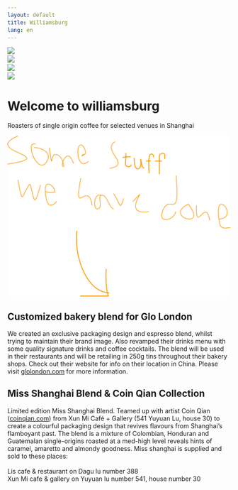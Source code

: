 ```yaml
---
layout: default
title: Williamsburg
lang: en
---
```



<div class="container">
  
<div id="glo-covers" class="cup parallax" data-stellar-ratio="0.8" >
  <img class="desktop-only" src="//:0" data-desktop-src="images/labels.png"/>
</div>
<div id="glo-labels" class="cup parallax" data-stellar-ratio="0.9" >
  <img class="desktop-only" src="//:0" data-desktop-src="images/backlabels.png"/>
</div>


<div id="miss-cover" class="cup parallax" data-stellar-ratio="0.8" >
  <img class="desktop-only" src="//:0" data-desktop-src="images/miss-cover.jpg"/>
</div>
<div id="miss-label" class="cup parallax" data-stellar-ratio="0.9" >
  <img class="desktop-only" src="//:0" data-desktop-src="images/miss-label.jpg"/>
</div>

<div id="intro"  class="row center">
    <h1>Welcome to williamsburg</h1>
    <p>Roasters of single origin coffee for selected venues in Shanghai</p>
</div> 

<div id="someshit" class="row handwritten" >
  <div class="col-sm-4 col-sm-offset-4 col-xs-2">
    <img src="graphic/somestuff.svg"/>
  </div>
</div>

<div class="row story">
  <div class="col-sm-7 col-sm-offset-5 col-xs-12 story-text">
    <h2>Customized bakery blend for Glo London</h2>
    <p>We created an exclusive packaging design and espresso blend, whilst trying to maintain their brand image. Also revamped their drinks menu with some quality signature drinks and coffee cocktails. The blend will be used in their restaurants and will be retailing in 250g tins throughout their bakery shops. Check out their website for info on their location in China. Please visit <a href="http://www.glolondon.com">glolondon.com</a> for more information.</p>
  </div>
</div>

<div class="row story">
  <div class="col-sm-7  col-xs-12 story-text">
    <h2>Miss Shanghai Blend & Coin Qian Collection</h2>
    <p>Limited edition Miss Shanghai Blend. Teamed up with artist Coin Qian (<a href="http://www.coinqian.com">coinqian.com</a>) from Xun Mi Café + Gallery (541 Yuyuan Lu, house 30) to create a colourful packaging design that revives flavours from Shanghai’s flamboyant past. The blend is a mixture of Colombian, Honduran and Guatemalan single-origins roasted at a med-high level reveals hints of caramel, amaretto and almondy goodness. Miss shanghai is supplied and sold to these places:
    </br></br> Lis cafe & restaurant on Dagu lu number 388 
  </br> Xun Mi cafe & gallery on Yuyuan lu number 541, house number 30</p>
  </div>
</div>


</div>



